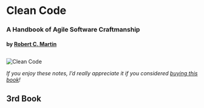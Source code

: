 # Clean Code

### A Handbook of Agile Software Craftmanship

#### by [Robert C. Martin](https://www.goodreads.com/author/show/45372.Robert_C_Martin)

##

![Clean Code](https://m.media-amazon.com/images/I/51E2055ZGUL._SL1000_.jpg "Clean Code cover")

*If you enjoy these notes, I’d really appreciate it if you considered [buying this book](https://www.amazon.com/Clean-Code-Handbook-Software-Craftsmanship/dp/0132350882)!*

## 3rd Book